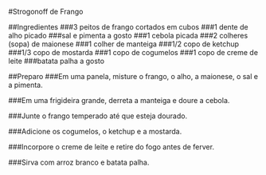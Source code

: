 
#Strogonoff de Frango
	
##Ingredientes
###3 peitos de frango cortados em cubos
###1 dente de alho picado
###sal e pimenta a gosto
###1 cebola picada
###2 colheres (sopa) de maionese
###1 colher de manteiga
###1/2 copo de ketchup
###1/3 copo de mostarda
###1 copo de cogumelos
###1 copo de creme de leite
###batata palha a gosto
	
##Preparo
###Em uma panela, misture o frango, o alho, a maionese, o sal e a pimenta.

###Em uma frigideira grande, derreta a manteiga e doure a cebola.

###Junte o frango temperado até que esteja dourado.

###Adicione os cogumelos, o ketchup e a mostarda.

###Incorpore o creme de leite e retire do fogo antes de ferver.

###Sirva com arroz branco e batata palha.